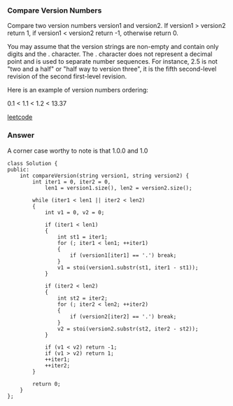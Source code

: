 ### Compare Version Numbers
Compare two version numbers version1 and version2.
If version1 > version2 return 1, if version1 < version2 return -1, otherwise return 0.

You may assume that the version strings are non-empty and contain only digits and the . character.
The . character does not represent a decimal point and is used to separate number sequences.
For instance, 2.5 is not "two and a half" or "half way to version three", it is the fifth second-level revision of the second first-level revision.

Here is an example of version numbers ordering:

0.1 < 1.1 < 1.2 < 13.37

[leetcode](https://leetcode.com/problems/compare-version-numbers/description/)

### Answer 
A corner case worthy to note is that 1.0.0 and 1.0

	class Solution {
	public:
	    int compareVersion(string version1, string version2) {
	        int iter1 = 0, iter2 = 0, 
	            len1 = version1.size(), len2 = version2.size();
	        
	        while (iter1 < len1 || iter2 < len2)
	        {
	            int v1 = 0, v2 = 0;
	            
	            if (iter1 < len1)
	            {
	                int st1 = iter1; 
	                for (; iter1 < len1; ++iter1)
	                {
	                    if (version1[iter1] == '.') break;
	                }
	                v1 = stoi(version1.substr(st1, iter1 - st1));
	            }
	            
	            if (iter2 < len2)
	            {
	                int st2 = iter2;
	                for (; iter2 < len2; ++iter2)
	                {
	                    if (version2[iter2] == '.') break;
	                }
	                v2 = stoi(version2.substr(st2, iter2 - st2));
	            }
	            
	            if (v1 < v2) return -1;
	            if (v1 > v2) return 1;
	            ++iter1;
	            ++iter2;
	        }
	        
	        return 0;
	    }
	};
